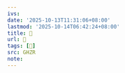 ```yaml
---
ivs:
date: '2025-10-13T11:31:06+08:00'
lastmod: '2025-10-14T06:42:24+08:00'
title: 󰨓
url: 󰨓
tags: [𦦻]
src: GHZR
note:
---
```

